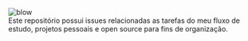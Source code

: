 ![blow](https://media.giphy.com/media/KI9oNS4JBemyI/giphy.gif)  
Este repositório possui issues relacionadas as tarefas do meu fluxo de estudo, projetos pessoais e open source para fins de organização. 
